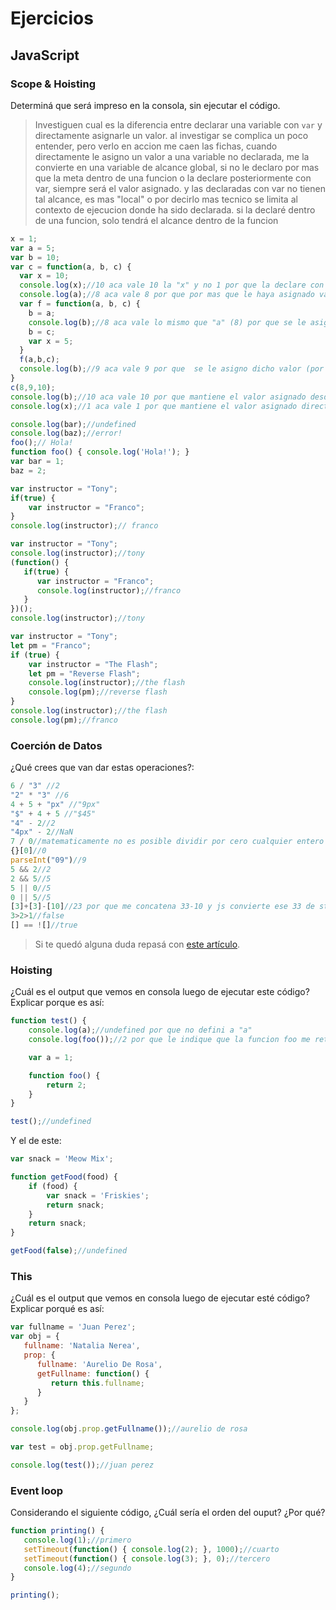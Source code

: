 
# Ejercicios

## JavaScript

### Scope & Hoisting

Determiná que será impreso en la consola, sin ejecutar el código.

> Investiguen cual es la diferencia entre declarar una variable con `var` y directamente asignarle un valor.
al investigar se complica un poco entender, pero verlo en accion me caen las fichas, cuando directamente le asigno un valor a una variable no declarada, me la convierte en una variable de alcance global, si no le declaro por mas que la meta dentro de una funcion o la declare posteriormente con var, siempre será el valor asignado. y las declaradas con var no tienen tal alcance, es mas "local" o por decirlo mas tecnico se limita al contexto de ejecucion donde ha sido declarada. si la declaré dentro de una funcion, solo tendrá el alcance dentro de la funcion

```javascript
x = 1;
var a = 5;
var b = 10;
var c = function(a, b, c) {
  var x = 10;
  console.log(x);//10 aca vale 10 la "x" y no 1 por que la declare con var asignandole dicho valor, si saco "var x = 10" me va a dar 1 por que fue el valor dado directamente a la "x", sin importar que esté fuera de la funcion
  console.log(a);//8 aca vale 8 por que por mas que le haya asignado valor de 5 (con un var) tendra el valor de 8 el cual se le asigno (por fuera de la funcion) directamente en la linea 30 "c(8,9,10);"
  var f = function(a, b, c) {
    b = a;
    console.log(b);//8 aca vale lo mismo que "a" (8) por que se le asigno a "b" el valor de "a"
    b = c;
    var x = 5;
  }
  f(a,b,c);
  console.log(b);//9 aca vale 9 por que  se le asigno dicho valor (por fuera de la funcion) directamente en la linea 30 "c(8,9,10);"
}
c(8,9,10);
console.log(b);//10 aca vale 10 por que mantiene el valor asignado desde un comienzo declarandolo con var
console.log(x);//1 aca vale 1 por que mantiene el valor asignado directamente (global)
```

```javascript
console.log(bar);//undefined
console.log(baz);//error!
foo();// Hola!
function foo() { console.log('Hola!'); }
var bar = 1;
baz = 2;
```

```javascript
var instructor = "Tony";
if(true) {
    var instructor = "Franco";
}
console.log(instructor);// franco
```

```javascript
var instructor = "Tony";
console.log(instructor);//tony
(function() {
   if(true) {
      var instructor = "Franco";
      console.log(instructor);//franco
   }
})();
console.log(instructor);//tony
```


```javascript
var instructor = "Tony";
let pm = "Franco";
if (true) {
    var instructor = "The Flash";
    let pm = "Reverse Flash";
    console.log(instructor);//the flash
    console.log(pm);//reverse flash
}
console.log(instructor);//the flash
console.log(pm);//franco
```
### Coerción de Datos

¿Qué crees que van dar estas operaciones?:

```javascript
6 / "3" //2
"2" * "3" //6
4 + 5 + "px" //"9px"
"$" + 4 + 5 //"$45"
"4" - 2//2
"4px" - 2//NaN
7 / 0//matematicamente no es posible dividir por cero cualquier entero (js wtf)
{}[0]//0
parseInt("09")//9
5 && 2//2
2 && 5//5
5 || 0//5
0 || 5//5
[3]+[3]-[10]//23 por que me concatena 33-10 y js convierte ese 33 de string a numero y lo resta con el siguiente
3>2>1//false
[] == ![]//true
```

> Si te quedó alguna duda repasá con [este artículo](http://javascript.info/tutorial/object-conversion).


### Hoisting

¿Cuál es el output que vemos en consola luego de ejecutar este código? Explicar porque es así:

```javascript
function test() {
    console.log(a);//undefined por que no defini a "a"
    console.log(foo());//2 por que le indique que la funcion foo me retorne 2

    var a = 1;

    function foo() {
        return 2;
    }
}

test();//undefined
```

Y el de este:

```javascript
var snack = 'Meow Mix';

function getFood(food) {
    if (food) {
        var snack = 'Friskies';
        return snack;
    }
    return snack;
}

getFood(false);//undefined
```


### This

¿Cuál es el output que vemos en consola luego de ejecutar esté código? Explicar porqué es así:

```javascript
var fullname = 'Juan Perez';
var obj = {
   fullname: 'Natalia Nerea',
   prop: {
      fullname: 'Aurelio De Rosa',
      getFullname: function() {
         return this.fullname;
      }
   }
};

console.log(obj.prop.getFullname());//aurelio de rosa

var test = obj.prop.getFullname;

console.log(test());//juan perez
```

### Event loop

Considerando el siguiente código, ¿Cuál sería el orden del ouput? ¿Por qué?

```javascript
function printing() {
   console.log(1);//primero
   setTimeout(function() { console.log(2); }, 1000);//cuarto
   setTimeout(function() { console.log(3); }, 0);//tercero
   console.log(4);//segundo
}

printing();
```
